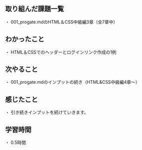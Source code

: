 ## 取り組んだ課題一覧
・ 001_progate.mdのHTML＆CSS中級編3章（全7章中）
## わかったこと
  ・ HTML＆CSSでのヘッダーとログインリンク作成の1例
## 次やること
・ 001_progate.mdのインプットの続き（HTML&CSS中級編4章～）
## 感じたこと
・ 引き続きインプットを続けていきます。
## 学習時間
・ 0.5時間
